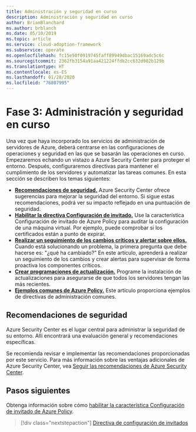 ```yaml
---
title: Administración y seguridad en curso
description: Administración y seguridad en curso
author: BrianBlanchard
ms.author: brblanch
ms.date: 05/10/2019
ms.topic: article
ms.service: cloud-adoption-framework
ms.subservice: operate
ms.openlocfilehash: fc15e50f0919745faff89949dbac15169adc5c6c
ms.sourcegitcommit: 2362fb3154a91aa421224ffdb2cc632d982b129b
ms.translationtype: HT
ms.contentlocale: es-ES
ms.lasthandoff: 01/28/2020
ms.locfileid: "76807995"
---
```

# <a name="phase-3-ongoing-management-and-security"></a>Fase 3: Administración y seguridad en curso

Una vez que haya incorporado los servicios de administración de servidores de Azure, deberá centrarse en las configuraciones de operaciones y seguridad en las que se basarán las operaciones en curso. Empezaremos echando un vistazo a Azure Security Center para proteger el entorno. Después, configuraremos directivas para mantener el cumplimiento de los servidores y automatizar las tareas comunes. En esta sección se describen los temas siguientes:

- **[Recomendaciones de seguridad.](#address-security-recommendations)** Azure Security Center ofrece sugerencias para mejorar la seguridad del entorno. Si sigue estas recomendaciones, podrá ver su impacto reflejado en una puntuación de seguridad.
- **[Habilitar la directiva Configuración de invitado.](./guest-configuration-policy.md)** Use la característica Configuración de invitado de Azure Policy para auditar la configuración de una máquina virtual. Por ejemplo, puede comprobar si los certificados están a punto de expirar.
- **[Realizar un seguimiento de los cambios críticos y alertar sobre ellos.](./enable-tracking-alerting.md)** Cuando está solucionando un problema, la primera pregunta que debe hacerse es: "¿qué ha cambiado?" En este artículo, aprenderá a realizar un seguimiento de los cambios y crear alertas para supervisar de forma proactiva los componentes críticos.
- **[Crear programaciones de actualización.](./update-schedules.md)** Programe la instalación de actualizaciones para asegurarse de que todos los servidores tengan las más recientes.
- **[Ejemplos comunes de Azure Policy.](./common-policies.md)** Este artículo proporciona ejemplos de directivas de administración comunes.

## <a name="address-security-recommendations"></a>Recomendaciones de seguridad

Azure Security Center es el lugar central para administrar la seguridad de su entorno. Allí encontrará una evaluación general y recomendaciones específicas.

Se recomienda revisar e implementar las recomendaciones proporcionadas por este servicio. Para más información sobre las ventajas adicionales de Azure Security Center, vea [Seguir las recomendaciones de Azure Security Center](https://docs.microsoft.com/azure/migrate/migrate-best-practices-security-management#best-practice-follow-azure-security-center-recommendations).

## <a name="next-steps"></a>Pasos siguientes

Obtenga información sobre cómo [habilitar la característica Configuración de invitado de Azure Policy](./guest-configuration-policy.md).

> [!div class="nextstepaction"]
> [Directiva de configuración de invitados](./guest-configuration-policy.md)
